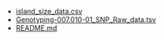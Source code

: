 - [island_size_data.csv](island_size_data.csv)
- [Genotyping-007.010-01_SNP_Raw_data.tsv](Genotyping-007.010-01_SNP_Raw_data.tsv)
- [README.md](README.md)
